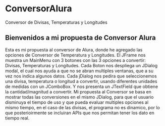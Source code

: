# ConversorAlura
Conversor de Divisas, Temperaturas y Longitudes
## Bienvenidos a mi propuesta de Conversor Alura
Esta es mi propuesta al conversor de Alura, donde he agregado las opciones de Conversor de Temperatura y Longitudes.
El JFrame nos muestra un MainMenu con 3 botones con las 3 opciones a convertir: Divisas, Temperaturas y Longitudes.
Cada Boton nos despliega un JDialog modal, el cual nos ayuda a que no se abran multiples ventanas, que a su vez nos indica algunos datos.
Cada jDialog nos pedira que seleccionemos una divisa, temperatura o longitud a convertir, usando diferentes unidades de medidas con un JComboBox.
Y nos presenta un JTextField que obtiene la cantidad/magnitud a convertir.
Mi propuesta al Conversor se basa en mostrar todas las conversiones en el mismo JDialog, para que el usuario disminuya el tiempo de uso y que pueda evaluar multiples opciones al mismo tiempo, en el caso de las divisas, el programa no es dinamico, por lo que posterioirmente se incluiran APIs que nos permitan tener los dato en tiempo real.
